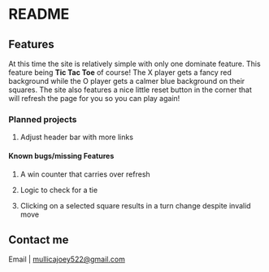 # README

## Features
At this time the site is relatively simple with only one dominate feature. This feature being **Tic Tac Toe** of course! The X player gets a fancy red background while the O player gets a calmer blue background on their squares. The site also features a nice little reset button in the corner that will refresh the page for you so you can play again!

### Planned projects

1. Adjust header bar with more links

#### Known bugs/missing Features

1. A win counter that carries over refresh

2. Logic to check for a tie

3. Clicking on a selected square results in a turn change despite invalid move

Contact me
---
Email | mullicajoey522@gmail.com

